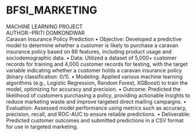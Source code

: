 # BFSI_MARKETING
MACHINE LEARNING PROJECT
<br>
AUTHOR:-PRITI DOMKONDWAR
<br>
Caravan Insurance Policy Prediction 
•	Objective: Developed a predictive model to determine whether a customer is likely to purchase a caravan insurance policy based on 86 features, including product usage and sociodemographic data.
•	Data: Utilized a dataset of 5,000+ customer records for training and 4,000 customer records for testing, with the target variable indicating whether a customer holds a caravan insurance policy (binary classification: 0/1).
•	Modeling: Applied various machine learning algorithms (e.g., Logistic Regression, Random Forest, XGBoost) to train the model, optimizing for accuracy and precision.
•	Outcome: Predicted the likelihood of customers purchasing a policy, providing actionable insights to reduce marketing waste and improve targeted direct mailing campaigns.
•	Evaluation: Assessed model performance using metrics such as accuracy, precision, recall, and ROC-AUC to ensure reliable predictions.
•	Deliverable: Predicted customer outcomes and submitted predictions in a CSV format for use in targeted marketing.

